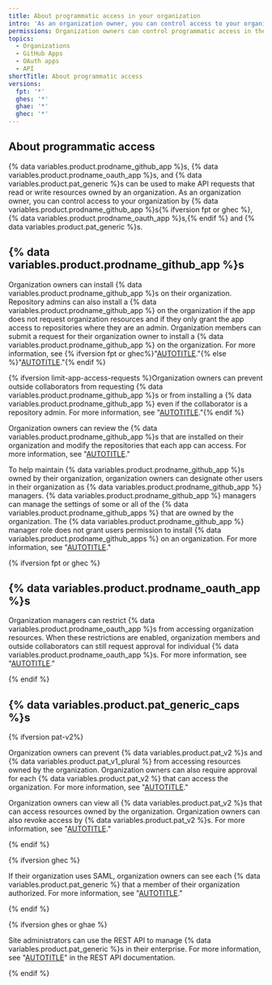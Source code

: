 ```yaml
---
title: About programmatic access in your organization
intro: 'As an organization owner, you can control access to your organization by {% ifversion pat-v2%}{% data variables.product.pat_generic %}s, {% data variables.product.prodname_github_app %}s, and {% data variables.product.prodname_oauth_app %}s{% else %} {% data variables.product.prodname_github_app %}s and {% data variables.product.prodname_oauth_app %}s{% endif %}.'
permissions: Organization owners can control programmatic access in their organization.
topics:
  - Organizations
  - GitHub Apps
  - OAuth apps
  - API
shortTitle: About programmatic access
versions:
  fpt: '*'
  ghes: '*'
  ghae: '*'
  ghec: '*'
---
```


## About programmatic access

{% data variables.product.prodname_github_app %}s, {% data variables.product.prodname_oauth_app %}s, and {% data variables.product.pat_generic %}s can be used to make API requests that read or write resources owned by an organization. As an organization owner, you can control access to your organization by {% data variables.product.prodname_github_app %}s{% ifversion fpt or ghec %}, {% data variables.product.prodname_oauth_app %}s,{% endif %} and {% data variables.product.pat_generic %}s.

## {% data variables.product.prodname_github_app %}s

Organization owners can install {% data variables.product.prodname_github_app %}s on their organization. Repository admins can also install a {% data variables.product.prodname_github_app %} on the organization if the app does not request organization resources and if they only grant the app access to repositories where they are an admin. Organization members can submit a request for their organization owner to install a {% data variables.product.prodname_github_app %} on the organization. For more information, see {% ifversion fpt or ghec%}"[AUTOTITLE](/apps/using-github-apps/installing-an-app-in-your-organization)."{% else %}"[AUTOTITLE](/apps/maintaining-github-apps/installing-github-apps)."{% endif %}

{% ifversion limit-app-access-requests %}Organization owners can prevent outside collaborators from requesting {% data variables.product.prodname_github_app %}s or from installing a {% data variables.product.prodname_github_app %} even if the collaborator is a repository admin. For more information, see "[AUTOTITLE](/organizations/managing-programmatic-access-to-your-organization/limiting-oauth-app-and-github-app-access-requests)."{% endif %}

Organization owners can review the {% data variables.product.prodname_github_app %}s that are installed on their organization and modify the repositories that each app can access. For more information, see "[AUTOTITLE](/organizations/managing-programmatic-access-to-your-organization/reviewing-github-apps-installed-in-your-organization)."

To help maintain {% data variables.product.prodname_github_app %}s owned by their organization, organization owners can designate other users in their organization as {% data variables.product.prodname_github_app %} managers. {% data variables.product.prodname_github_app %} managers can manage the settings of some or all of the {% data variables.product.prodname_github_apps %} that are owned by the organization. The {% data variables.product.prodname_github_app %} manager role does not grant users permission to install {% data variables.product.prodname_github_apps %} on an organization. For more information, see "[AUTOTITLE](/organizations/managing-programmatic-access-to-your-organization/adding-and-removing-github-app-managers-in-your-organization)."

{% ifversion fpt or ghec %}

## {% data variables.product.prodname_oauth_app %}s

Organization managers can restrict {% data variables.product.prodname_oauth_app %}s from accessing organization resources. When these restrictions are enabled, organization members and outside collaborators can still request approval for individual {% data variables.product.prodname_oauth_app %}s. For more information, see "[AUTOTITLE](/organizations/managing-oauth-access-to-your-organizations-data/about-oauth-app-access-restrictions)."

{% endif %}


## {% data variables.product.pat_generic_caps %}s

{% ifversion pat-v2%}

Organization owners can prevent {% data variables.product.pat_v2 %}s and {% data variables.product.pat_v1_plural %} from accessing resources owned by the organization. Organization owners can also require approval for each {% data variables.product.pat_v2 %} that can access the organization. For more information, see "[AUTOTITLE](/organizations/managing-programmatic-access-to-your-organization/setting-a-personal-access-token-policy-for-your-organization)."

Organization owners can view all {% data variables.product.pat_v2 %}s that can access resources owned by the organization. Organization owners can also revoke access by {% data variables.product.pat_v2 %}s. For more information, see "[AUTOTITLE](/organizations/managing-programmatic-access-to-your-organization/reviewing-and-revoking-personal-access-tokens-in-your-organization)."

{% endif %}

{% ifversion ghec %}

If their organization uses SAML, organization owners can see each {% data variables.product.pat_generic %} that a member of their organization authorized. For more information, see "[AUTOTITLE](/organizations/granting-access-to-your-organization-with-saml-single-sign-on/viewing-and-managing-a-members-saml-access-to-your-organization#viewing-and-revoking-authorized-credentials)."

{% endif %}

{% ifversion ghes or ghae %}

Site administrators can use the REST API to manage {% data variables.product.pat_generic %}s in their enterprise. For more information, see "[AUTOTITLE](/rest/enterprise-admin/users)" in the REST API documentation.

{% endif %}

